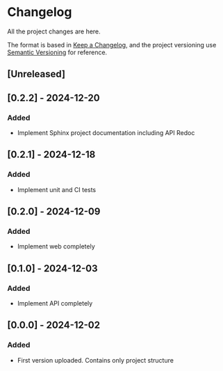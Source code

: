 # Changelog
All the project changes are here.

The format is based in [Keep a Changelog](https://keepachangelog.com/en/1.0.0/),
and the project versioning use [Semantic Versioning](https://semver.org/spec/v2.0.0.html) for reference.

## [Unreleased]

## [0.2.2] - 2024-12-20

### Added

* Implement Sphinx project documentation including API Redoc 

## [0.2.1] - 2024-12-18

### Added

* Implement unit and CI tests

## [0.2.0] - 2024-12-09

### Added

* Implement web completely
  
## [0.1.0] - 2024-12-03

### Added

* Implement API completely

## [0.0.0] - 2024-12-02

### Added

* First version uploaded. Contains only project structure


